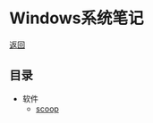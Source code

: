 [root]: /README.md
[win>scoop]: /note/win/scoop.md

# Windows系统笔记

[返回][root]

## 目录

- 软件
  - [scoop][win>scoop]
